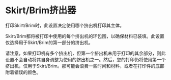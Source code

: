 Skirt/Brim挤出器
====
打印Skirt/Brim时，此设置决定使用哪个挤出机打印其主体。

Skirt/Brim都将被打印中使用的每个挤出机的环包围，以确保材料已装填。此设置仅选择用于Skirt/Brim的第一部分的挤出机。

请注意，如果打印机有多个挤出机，但第一个挤出机未用于打印的其余部分，则此设置不会自动将其自身调整为使用的挤出机之一。然后，您的打印仍将使用第一个挤出机，仅用于Skirt/Brim。那可能会浪费一些时间和材料，或者在打印件的底部附着错误的颜色。
